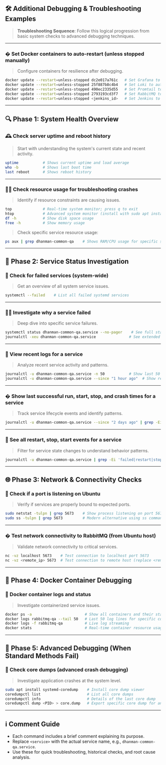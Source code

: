 ## 🛠️ Additional Debugging & Troubleshooting Examples

> **Troubleshooting Sequence**: Follow this logical progression from basic system checks to advanced debugging techniques.

---

### � Set Docker containers to auto-restart (unless stopped manually)

> Configure containers for resilience after debugging.

```bash
docker update --restart=unless-stopped dc2e017a761c   # Set Grafana to auto-restart
docker update --restart=unless-stopped 25f887b8c4b4   # Set Loki to auto-restart
docker update --restart=unless-stopped 490ec2335d55   # Set Promtail to auto-restart
docker update --restart=unless-stopped 2793193cd3f7   # Set RabbitMQ to auto-restart
docker update --restart=unless-stopped <jenkins_id>   # Set Jenkins to auto-restart
```

---

## 🔍 **Phase 1: System Health Overview**

### 🕰️ Check server uptime and reboot history

> Start with understanding the system's current state and recent activity.

```bash
uptime           # Shows current uptime and load average
who -b           # Shows last boot time
last reboot      # Shows reboot history
```

---

### 🧑‍💻 Check resource usage for troubleshooting crashes

> Identify if resource constraints are causing issues.

```bash
top              # Real-time system monitor; press q to exit
htop             # Advanced system monitor (install with sudo apt install htop)
df -h            # Show disk space usage
free -h          # Show memory usage
```

> Check specific service resource usage:

```bash
ps aux | grep dhanman-common-qa    # Shows RAM/CPU usage for specific service
```

---

## 🔧 **Phase 2: Service Status Investigation**

### 🔎 Check for failed services (system-wide)

> Get an overview of all system service issues.

```bash
systemctl --failed    # List all failed systemd services
```

---

### 🕵️‍♂️ Investigate why a service failed

> Deep dive into specific service failures.

```bash
systemctl status dhanman-common-qa.service --no-pager    # See full status and last error
journalctl -xeu dhanman-common-qa.service               # See extended error logs
```

---

### 📜 View recent logs for a service

> Analyze recent service activity and patterns.

```bash
journalctl -u dhanman-common-qa.service -n 50           # Show last 50 log lines
journalctl -u dhanman-common-qa.service --since "1 hour ago"  # Show recent logs
```

---

### � Show last successful run, start, stop, and crash times for a service

> Track service lifecycle events and identify patterns.

```bash
journalctl -u dhanman-common-qa.service --since "2 days ago" | grep -Ei 'Starting|Started|Stopped|failed|crash|error'
```

---

### 🔄 See all restart, stop, start events for a service

> Filter for service state changes to understand behavior patterns.

```bash
journalctl -u dhanman-common-qa.service | grep -Ei 'failed|restart|stop|start'
```

---

## 🌐 **Phase 3: Network & Connectivity Checks**

### 🔌 Check if a port is listening on Ubuntu

> Verify if services are properly bound to expected ports.

```bash
sudo netstat -tulpn | grep 5673    # Show process listening on port 5673
sudo ss -tulpn | grep 5673         # Modern alternative using ss command
```

---

### �️ Test network connectivity to RabbitMQ (from Ubuntu host)

> Validate network connectivity to critical services.

```bash
nc -vz localhost 5673    # Test connection to localhost port 5673
nc -vz <remote_ip> 5673  # Test connection to remote host (replace <remote_ip>)
```

---

## 🐳 **Phase 4: Docker Container Debugging**

### 🐳 Docker container logs and status

> Investigate containerized service issues.

```bash
docker ps -a                        # Show all containers and their status
docker logs rabbitmq-qa --tail 50   # Last 50 log lines for specific container
docker logs -f rabbitmq-qa          # Live log streaming
docker stats                        # Real-time container resource usage
```

---

## 🧩 **Phase 5: Advanced Debugging (When Standard Methods Fail)**

### 🧩 Check core dumps (advanced crash debugging)

> Investigate application crashes at the system level.

```bash
sudo apt install systemd-coredump    # Install core dump viewer
coredumpctl list                     # List all core dumps
coredumpctl info                     # Details of the last core dump
coredumpctl dump <PID> > core.dump   # Export specific core dump for analysis
```

---

## ℹ️ Comment Guide

- Each command includes a brief comment explaining its purpose.
- Replace `<service>` with the actual service name, e.g., `dhanman-common-qa.service`.
- Use these for quick troubleshooting, historical checks, and root cause analysis.
